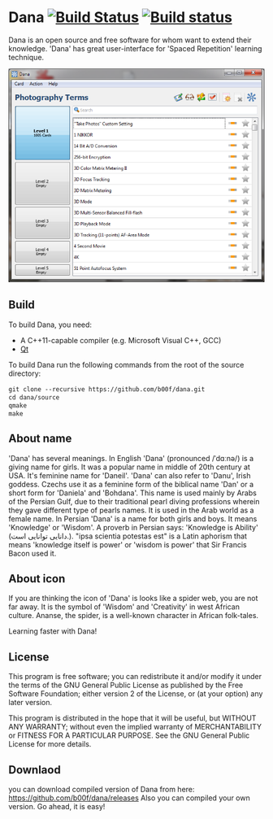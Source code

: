 # Dana [![Build Status](https://travis-ci.org/b00f/dana.svg?branch=master)](https://travis-ci.org/b00f/dana.svg?branch=master) [![Build status](https://ci.appveyor.com/api/projects/status/45mkntil6eyw8u2n?svg=true)](https://ci.appveyor.com/project/b00f/dana)

Dana is an open source and free software for whom want to extend their knowledge. 'Dana' has great user-interface for 'Spaced Repetition' learning technique.

![screenshot](https://github.com/b00f/dana/blob/master/screenshots/2.PNG)

## Build
To build Dana, you need:

* A C++11-capable compiler (e.g. Microsoft Visual C++, GCC)
* [Qt](https://qt.io)

To build Dana run the following commands from the root of the source directory:
```
git clone --recursive https://github.com/b00f/dana.git
cd dana/source
qmake
make
```

## About name
'Dana' has several meanings. In English 'Dana' (pronounced /ˈdɑːnə/) is a giving name for girls. It was a popular name in middle of 20th century at USA. It's feminine name for 'Daneil'.
'Dana' can also refer to 'Danu', Irish goddess.
Czechs use it as a feminine form of the biblical name 'Dan' or a short form for 'Daniela' and 'Bohdana'.
This name is used mainly by Arabs of the Persian Gulf, due to their traditional pearl diving professions wherein they gave different type of pearls names. It is used in the Arab world as a female name.
In Persian 'Dana' is a name for both girls and boys. It means 'Knowledge' or 'Wisdom'. A proverb in Persian says: 'Knowledge is Ability' (دانایی توانایی است.).
"ipsa scientia potestas est" is a Latin aphorism that means 'knowledge itself is power' or 'wisdom is power' that Sir Francis Bacon used it.

## About icon
If you are thinking the icon of 'Dana' is looks like a spider web, you are not far away.
It is the symbol of 'Wisdom' and 'Creativity' in west African culture. Ananse, the spider, is a well-known character in African folk-tales.

Learning faster with Dana!

## License
This program is free software; you can redistribute it and/or modify it under the terms of the GNU General Public License as published by the Free Software Foundation; either version 2 of the License, or (at your option) any later version.

This program is distributed in the hope that it will be useful, but WITHOUT ANY WARRANTY; without even the implied warranty of MERCHANTABILITY or FITNESS FOR A PARTICULAR PURPOSE. See the GNU General Public License for more details.

## Downlaod
you can download compiled version of Dana from here: https://github.com/b00f/dana/releases
Also you can compiled your own version. Go ahead, it is easy!
